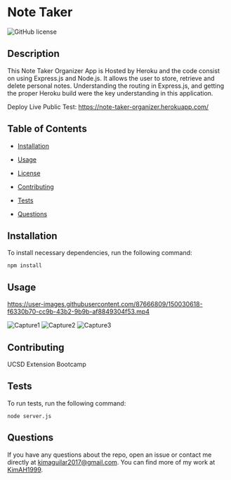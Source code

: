 # Note Taker
![GitHub license](https://img.shields.io/badge/license-None/N/a-blue.svg)

## Description

This Note Taker Organizer App is Hosted by Heroku and the code consist on using Express.js and Node.js.  It allows the user to store, retrieve and delete personal notes. Understanding the routing in Express.js, and getting the proper Heroku build were the key understanding in this application.


Deploy Live Public Test: https://note-taker-organizer.herokuapp.com/


## Table of Contents 

* [Installation](#installation)

* [Usage](#usage)

* [License](#license)

* [Contributing](#contributing)

* [Tests](#tests)

* [Questions](#questions)

## Installation

To install necessary dependencies, run the following command:

```
npm install
```

## Usage


https://user-images.githubusercontent.com/87666809/150030618-f6330b70-cc9b-43b2-9b9b-af8849304f53.mp4

![Capture1](https://user-images.githubusercontent.com/87666809/150031426-72292139-2de6-4bda-9790-d1228a2adc38.PNG)
![Capture2](https://user-images.githubusercontent.com/87666809/150031431-342432f7-e693-433c-9389-fe93d35bf63b.PNG)
![Capture3](https://user-images.githubusercontent.com/87666809/150031433-e6aa5d3c-5154-4bc8-854d-4acfa0b69ed8.PNG)

  
## Contributing

UCSD Extension Bootcamp

## Tests

To run tests, run the following command:

```
node server.js
```

## Questions

If you have any questions about the repo, open an issue or contact me directly at kimaguilar2017@gmail.com. You can find more of my work at [KimAH1999](https://github.com/KimAH1999/).

